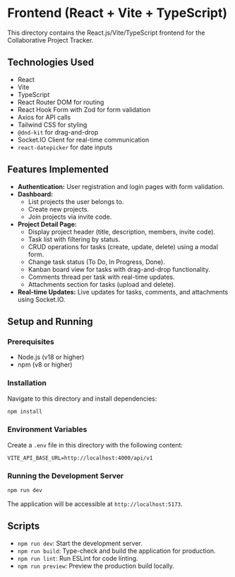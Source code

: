 # Frontend (React + Vite + TypeScript)

This directory contains the React.js/Vite/TypeScript frontend for the Collaborative Project Tracker.

## Technologies Used

- React
- Vite
- TypeScript
- React Router DOM for routing
- React Hook Form with Zod for form validation
- Axios for API calls
- Tailwind CSS for styling
- `@dnd-kit` for drag-and-drop
- Socket.IO Client for real-time communication
- `react-datepicker` for date inputs

## Features Implemented

- **Authentication:** User registration and login pages with form validation.
- **Dashboard:**
  - List projects the user belongs to.
  - Create new projects.
  - Join projects via invite code.
- **Project Detail Page:**
  - Display project header (title, description, members, invite code).
  - Task list with filtering by status.
  - CRUD operations for tasks (create, update, delete) using a modal form.
  - Change task status (To Do, In Progress, Done).
  - Kanban board view for tasks with drag-and-drop functionality.
  - Comments thread per task with real-time updates.
  - Attachments section for tasks (upload and delete).
- **Real-time Updates:** Live updates for tasks, comments, and attachments using Socket.IO.

## Setup and Running

### Prerequisites
- Node.js (v18 or higher)
- npm (v8 or higher)

### Installation
Navigate to this directory and install dependencies:
```bash
npm install
```

### Environment Variables
Create a `.env` file in this directory with the following content:

```
VITE_API_BASE_URL=http://localhost:4000/api/v1
```

### Running the Development Server
```bash
npm run dev
```
The application will be accessible at `http://localhost:5173`.

## Scripts

- `npm run dev`: Start the development server.
- `npm run build`: Type-check and build the application for production.
- `npm run lint`: Run ESLint for code linting.
- `npm run preview`: Preview the production build locally.